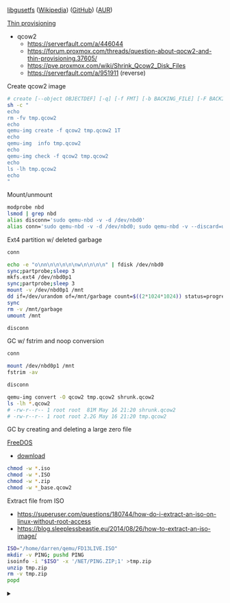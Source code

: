 [libgusetfs](http://libguestfs.org/)
([Wikipedia](https://en.wikipedia.org/wiki/Libguestfs))
([GitHub](https://github.com/libguestfs/libguestfs))
([AUR](https://aur.archlinux.org/packages/libguestfs/))

[Thin provisioning](https://en.wikipedia.org/wiki/Thin_provisioning)
* qcow2
  * https://serverfault.com/a/446044
  * https://forum.proxmox.com/threads/question-about-qocw2-and-thin-provisioning.37605/
  * https://pve.proxmox.com/wiki/Shrink_Qcow2_Disk_Files
  * https://serverfault.com/a/951911 (reverse)

Create qcow2 image

```bash
# create [--object OBJECTDEF] [-q] [-f FMT] [-b BACKING_FILE] [-F BACKING_FMT] [-u] [-o OPTIONS] FILENAME [SIZE]
sh -c "
echo
rm -fv tmp.qcow2
echo
qemu-img create -f qcow2 tmp.qcow2 1T
echo
qemu-img  info tmp.qcow2
echo
qemu-img check -f qcow2 tmp.qcow2
echo
ls -lh tmp.qcow2
echo
"
```

Mount/unmount

```bash
modprobe nbd
lsmod | grep nbd
alias disconn='sudo qemu-nbd -v -d /dev/nbd0'
alias conn='sudo qemu-nbd -v -d /dev/nbd0; sudo qemu-nbd -v --discard=unmap -c /dev/nbd0 tmp.qcow2'
```

Ext4 partition w/ deleted garbage

```bash
conn

echo -e "o\nn\n\n\n\n\nw\n\n\n\n" | fdisk /dev/nbd0
sync;partprobe;sleep 3
mkfs.ext4 /dev/nbd0p1
sync;partprobe;sleep 3
mount -v /dev/nbd0p1 /mnt
dd if=/dev/urandom of=/mnt/garbage count=$((2*1024*1024)) status=progress
sync
rm -v /mnt/garbage
umount /mnt

disconn
```

GC w/ fstrim and noop conversion

```bash
conn

mount /dev/nbd0p1 /mnt
fstrim -av

disconn

qemu-img convert -O qcow2 tmp.qcow2 shrunk.qcow2
ls -lh *.qcow2
# -rw-r--r-- 1 root root  81M May 16 21:20 shrunk.qcow2
# -rw-r--r-- 1 root root 2.2G May 16 21:20 tmp.qcow2
```


GC by creating and deleting a large zero file


[FreeDOS](https://www.freedos.org/)
* [download](https://www.freedos.org/download/)

```bash
chmod -w *.iso
chmod -w *.ISO
chmod -w *.zip
chmod -w *_base.qcow2
```

Extract file from ISO
* https://superuser.com/questions/180744/how-do-i-extract-an-iso-on-linux-without-root-access
* https://blog.sleeplessbeastie.eu/2014/08/26/how-to-extract-an-iso-image/
```bash
ISO="/home/darren/qemu/FD13LIVE.ISO"
mkdir -v PING; pushd PING
isoinfo -i "$ISO" -x '/NET/PING.ZIP;1' >tmp.zip
unzip tmp.zip
rm -v tmp.zip
popd
```




<details><summary>&nbsp;</summary>

Thin provisioning VDI
  * https://superuser.com/a/529183/)
  * https://www.howtogeek.com/312883/how-to-shrink-a-virtualbox-virtual-machine-and-free-up-disk-space/)

VirtualBox
  * [Create VM](https://www.andreafortuna.org/2019/10/24/how-to-create-a-virtualbox-vm-from-command-line/)

Convert between raw, qcow2, qed, vdi, vmdk, vhd
  * [openstack](https://docs.openstack.org/image-guide/convert-images.html)
  * [superuser](https://superuser.com/questions/360517)


</details>
